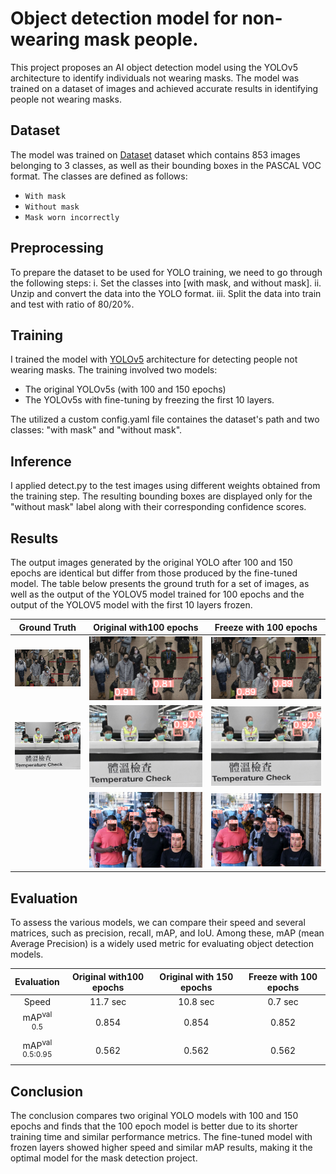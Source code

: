 # Object detection model for non-wearing mask people.     
This project proposes an AI object detection model using the YOLOv5 architecture to identify individuals not wearing masks. The model was trained on a dataset of images and achieved accurate results in identifying people not wearing masks.


## Dataset
The model was trained on [Dataset](https://www.kaggle.com/andrewmvd/face-mask-detection) dataset which contains 853 images belonging to 3 classes, as well as their bounding boxes in the PASCAL VOC format. The classes are defined as follows:
* `With mask`
* `Without mask`
* `Mask worn incorrectly`

## Preprocessing
To prepare the dataset to be used for YOLO training, we need to go through the following steps:
i. Set the classes into [with mask, and without mask].
ii. Unzip and convert the data into the YOLO format.
iii. Split the data into train and test with ratio of 80/20%. 


## Training
I trained the model with [YOLOv5](https://github.com/ultralytics/yolov5) architecture for detecting people not wearing masks. The training involved two models:
* The original YOLOv5s (with 100 and 150 epochs) 
* The YOLOv5s with fine-tuning by freezing the first 10 layers. 

The utilized a custom config.yaml file containes the dataset's path and two classes: "with mask" and "without mask".

## Inference
 I applied detect.py to the test images using different weights obtained from the training step. The resulting bounding boxes are displayed only for the "without mask" label along with their corresponding confidence scores.

 ## Results
 The output images generated by the original YOLO after 100 and 150 epochs are identical but differ from those produced by the fine-tuned model. 
The table below presents the ground truth for a set of images, as well as the output of the YOLOV5 model trained for 100 epochs and the output of the YOLOV5 model with the first 10 layers frozen.

| Ground Truth | Original with100 epochs | Freeze with 100 epochs | 
| :-: | :-: |:-: |
| ![](fig/ground_truth/output_49.png) | ![](fig/inference/original/maksssksksss49.png) | ![](fig/inference/freez/maksssksksss49.png) | 
| ![](fig/ground_truth/output_119.png) | ![](fig/inference/original/maksssksksss119.png) | ![](fig/inference/freez/maksssksksss119.png)| 
| ![]() | ![](fig/test_output.png) | ![](fig/test_output_freez_100.png)| 


## Evaluation
To assess the various models, we can compare their speed and several matrices, such as precision, recall, mAP, and IoU. Among these, mAP (mean Average Precision) is a widely used metric for evaluating object detection models. 

| Evaluation | Original with100 epochs | Original with 150 epochs | Freeze with 100 epochs | 
| :-: | :-: | :-: | :-: | 
| Speed | 11.7 sec | 10.8 sec | 0.7 sec | 
| mAP<sup>val<br>0.5  | 0.854 | 0.854 | 0.852 |  
| mAP<sup>val<br>0.5:0.95 | 0.562 | 0.562 | 0.562 | 

## Conclusion
The conclusion compares two original YOLO models with 100 and 150 epochs and finds that the 100 epoch model is better due to its shorter training time and similar performance metrics. The fine-tuned model with frozen layers showed higher speed and similar mAP results, making it the optimal model for the mask detection project.
